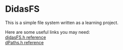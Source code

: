 # DidasFS

This is a simple file system written as a learning project.

Here are some useful links you may need:  
[didasFS.h reference](didasFS_8h.html)  
[dPaths.h reference](dPaths_8h.html)
